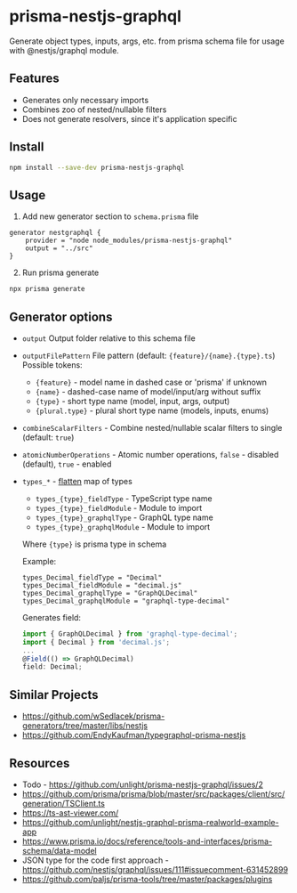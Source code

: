 # prisma-nestjs-graphql

Generate object types, inputs, args, etc. from prisma schema file for usage with @nestjs/graphql module.

## Features

- Generates only necessary imports
- Combines zoo of nested/nullable filters
- Does not generate resolvers, since it's application specific

## Install

```sh
npm install --save-dev prisma-nestjs-graphql
```

## Usage

1. Add new generator section to `schema.prisma` file

```prisma
generator nestgraphql {
    provider = "node node_modules/prisma-nestjs-graphql"
    output = "../src"
}
```

2. Run prisma generate

```sh
npx prisma generate
```

## Generator options

- `output` Output folder relative to this schema file
- `outputFilePattern` File pattern (default: `{feature}/{name}.{type}.ts`)  
  Possible tokens:
  - `{feature}` - model name in dashed case or 'prisma' if unknown
  - `{name}` - dashed-case name of model/input/arg without suffix
  - `{type}` - short type name (model, input, args, output)
  - `{plural.type}` - plural short type name (models, inputs, enums)
- `combineScalarFilters` - Combine nested/nullable scalar filters to single
  (default: `true`)
- `atomicNumberOperations` - Atomic number operations,
  `false` - disabled (default), `true` - enabled
- `types_*` - [flatten](https://github.com/hughsk/flat) map of types

  - `types_{type}_fieldType` - TypeScript type name
  - `types_{type}_fieldModule` - Module to import
  - `types_{type}_graphqlType` - GraphQL type name
  - `types_{type}_graphqlModule` - Module to import

  Where `{type}` is prisma type in schema

  Example:

  ```prisma
  types_Decimal_fieldType = "Decimal"
  types_Decimal_fieldModule = "decimal.js"
  types_Decimal_graphqlType = "GraphQLDecimal"
  types_Decimal_graphqlModule = "graphql-type-decimal"
  ```

  Generates field:

  ```ts
  import { GraphQLDecimal } from 'graphql-type-decimal';
  import { Decimal } from 'decimal.js';
  ...
  @Field(() => GraphQLDecimal)
  field: Decimal;
  ```

## Similar Projects

- https://github.com/wSedlacek/prisma-generators/tree/master/libs/nestjs
- https://github.com/EndyKaufman/typegraphql-prisma-nestjs

## Resources

- Todo - https://github.com/unlight/prisma-nestjs-graphql/issues/2
- https://github.com/prisma/prisma/blob/master/src/packages/client/src/generation/TSClient.ts
- https://ts-ast-viewer.com/
- https://github.com/unlight/nestjs-graphql-prisma-realworld-example-app
- https://www.prisma.io/docs/reference/tools-and-interfaces/prisma-schema/data-model
- JSON type for the code first approach - https://github.com/nestjs/graphql/issues/111#issuecomment-631452899
- https://github.com/paljs/prisma-tools/tree/master/packages/plugins

